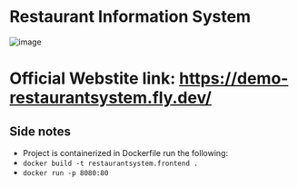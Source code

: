 # Restaurant Information System

![image](https://github.com/InfiniteBlanK3T/RestaurantSystem.FrontEnd/assets/94949422/bfc8aa6e-4377-41d7-8b85-9597e139f8a9)

# Official Webstite link: https://demo-restaurantsystem.fly.dev/

## Side notes
- Project is containerized in Dockerfile run the following:
-    `docker build -t restaurantsystem.frontend .`
-    `docker run -p 8080:80`
